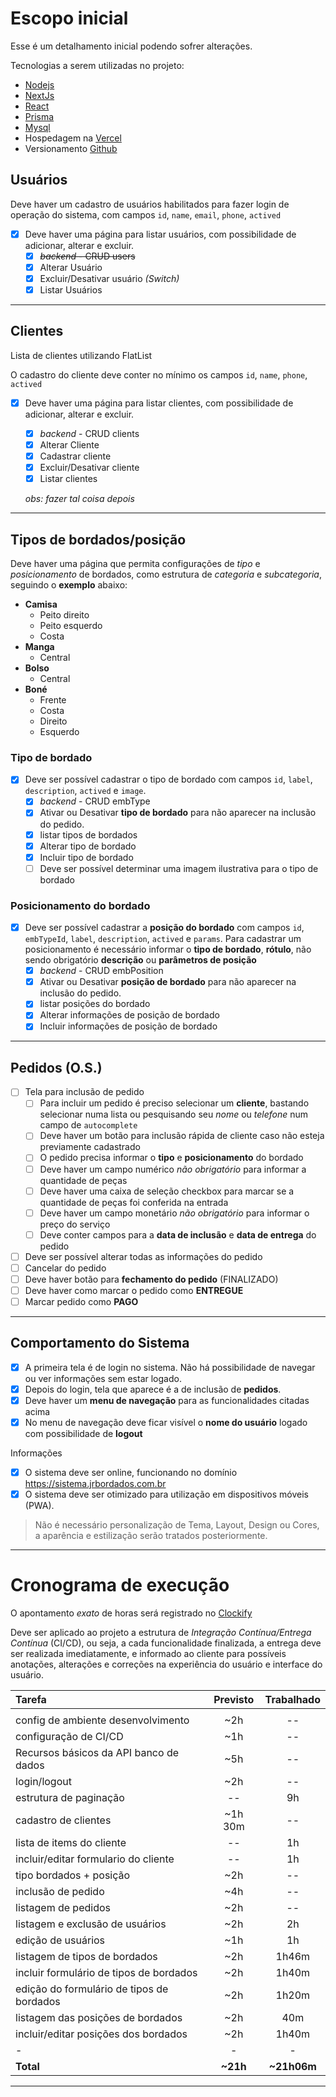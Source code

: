 # Escopo inicial

Esse é um detalhamento inicial podendo sofrer alterações.

Tecnologias a serem utilizadas no projeto:

- [Nodejs](https://nodejs.org/)
- [NextJs](https://nextjs.org/)
- [React](https://pt-br.reactjs.org/)
- [Prisma](https://www.prisma.io/)
- [Mysql](https://www.mysql.com/)
- Hospedagem na [Vercel](https://vercel.com/)
- Versionamento [Github](https://github.com/)

## Usuários

Deve haver um cadastro de usuários habilitados para fazer login de operação do sistema, com campos `id`, `name`, `email`, `phone`, `actived`

- [x] Deve haver uma página para listar usuários, com possibilidade de adicionar, alterar e excluir.
  - [x] <s>_backend_ - CRUD users</s>
  - [x] Alterar Usuário
  - [x] Excluir/Desativar usuário _(Switch)_
  - [x] Listar Usuários

---

## Clientes

Lista de clientes utilizando FlatList

O cadastro do cliente deve conter no mínimo os campos `id`, `name`, `phone`, `actived`

- [x] Deve haver uma página para listar clientes, com possibilidade de adicionar, alterar e excluir.

  - [x] _backend_ - CRUD clients
  - [x] Alterar Cliente
  - [x] Cadastrar cliente
  - [x] Excluir/Desativar cliente
  - [x] Listar clientes

  _obs: fazer tal coisa depois_

---

## Tipos de bordados/posição

Deve haver uma página que permita configurações de _tipo_ e _posicionamento_ de bordados, como estrutura de _categoria_ e _subcategoria_, seguindo o **exemplo** abaixo:

- **Camisa**
  - Peito direito
  - Peito esquerdo
  - Costa
- **Manga**
  - Central
- **Bolso**
  - Central
- **Boné**
  - Frente
  - Costa
  - Direito
  - Esquerdo

### Tipo de bordado

- [x] Deve ser possível cadastrar o tipo de bordado com campos `id`, `label`, `description`, `actived` e `image`.
  - [x] _backend_ - CRUD embType
  - [x] Ativar ou Desativar **tipo de bordado** para não aparecer na inclusão do pedido.
  - [x] listar tipos de bordados
  - [x] Alterar tipo de bordado
  - [x] Incluir tipo de bordado
  - [ ] Deve ser possível determinar uma imagem ilustrativa para o tipo de bordado

### Posicionamento do bordado

- [x] Deve ser possível cadastrar a **posição do bordado** com campos `id`, `embTypeId`, `label`, `description`, `actived` e `params`.
      Para cadastrar um posicionamento é necessário informar o **tipo de bordado**, **rótulo**, não sendo obrigatório **descrição** ou **parâmetros de posição**
  - [x] _backend_ - CRUD embPosition
  - [x] Ativar ou Desativar **posição de bordado** para não aparecer na inclusão do pedido.
  - [x] listar posições do bordado
  - [x] Alterar informações de posição de bordado
  - [x] Incluir informações de posição de bordado

---

## Pedidos (O.S.)

- [ ] Tela para inclusão de pedido
  - [ ] Para incluir um pedido é preciso selecionar um **cliente**, bastando selecionar numa lista ou pesquisando seu _nome_ ou _telefone_ num campo de `autocomplete`
  - [ ] Deve haver um botão para inclusão rápida de cliente caso não esteja previamente cadastrado
  - [ ] O pedido precisa informar o **tipo** e **posicionamento** do bordado
  - [ ] Deve haver um campo numérico _não obrigatório_ para informar a quantidade de peças
  - [ ] Deve haver uma caixa de seleção checkbox para marcar se a quantidade de peças foi conferida na entrada
  - [ ] Deve haver um campo monetário _não obrigatório_ para informar o preço do serviço
  - [ ] Deve conter campos para a **data de inclusão** e **data de entrega** do pedido
- [ ] Deve ser possível alterar todas as informações do pedido
- [ ] Cancelar do pedido
- [ ] Deve haver botão para **fechamento do pedido** (FINALIZADO)
- [ ] Deve haver como marcar o pedido como **ENTREGUE**
- [ ] Marcar pedido como **PAGO**

---

## Comportamento do Sistema

- [x] A primeira tela é de login no sistema. Não há possibilidade de navegar ou ver informações sem estar logado.
- [x] Depois do login, tela que aparece é a de inclusão de **pedidos**.
- [x] Deve haver um **menu de navegação** para as funcionalidades citadas acima
- [x] No menu de navegação deve ficar visível o **nome do usuário** logado com possibilidade de **logout**

Informações

- [x] O sistema deve ser online, funcionando no domínio https://sistema.jrbordados.com.br
- [x] O sistema deve ser otimizado para utilização em dispositivos móveis (PWA).

> Não é necessário personalização de Tema, Layout, Design ou Cores, a aparência e estilização serão tratados posteriormente.

---

# Cronograma de execução

O apontamento _exato_ de horas será registrado no [Clockify](https://clockify.me/)

Deve ser aplicado ao projeto a estrutura de _Integração Contínua/Entrega Contínua_ (CI/CD), ou seja, a cada funcionalidade finalizada, a entrega deve ser realizada imediatamente, e informado ao cliente para possíveis anotações, alterações e correções na experiência do usuário e interface do usuário.

| Tarefa                                    | Previsto | Trabalhado  |
| :---------------------------------------- | :------: | :---------: |
|                                           |          |             |
| config de ambiente desenvolvimento        |   ~2h    |     --      |
| configuração de CI/CD                     |   ~1h    |     --      |
| Recursos básicos da API banco de dados    |   ~5h    |     --      |
| login/logout                              |   ~2h    |     --      |
| estrutura de paginação                    |    --    |     9h      |
| cadastro de clientes                      | ~1h 30m  |     --      |
| lista de items do cliente                 |    --    |     1h      |
| incluir/editar formulario do cliente      |    --    |     1h      |
| tipo bordados + posição                   |   ~2h    |     --      |
| inclusão de pedido                        |   ~4h    |     --      |
| listagem de pedidos                       |   ~2h    |     --      |
| listagem e exclusão de usuários           |   ~2h    |     2h      |
| edição de usuários                        |   ~1h    |     1h      |
| listagem de tipos de bordados             |   ~2h    |    1h46m    |
| incluir formulário de tipos de bordados   |   ~2h    |    1h40m    |
| edição do formulário de tipos de bordados |   ~2h    |    1h20m    |
| listagem das posições de bordados         |   ~2h    |     40m     |
| incluir/editar posições dos bordados      |   ~2h    |    1h40m    |
| -                                         |    -     |      -      |
| **Total**                                 | **~21h** | **~21h06m** |

---
